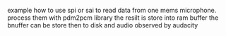 example how to use spi or sai to read data from one mems microphone. 
process them with pdm2pcm library
the resilt is store into ram buffer
the bnuffer can be store then to disk and audio observed by audacity

